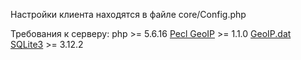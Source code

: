 Настройки клиента находятся в файле core/Config.php


Требования к серверу:
php >= 5.6.16
[Pecl GeoIP](https://pecl.php.net/package/geoip/1.1.0/) >= 1.1.0
[GeoIP.dat](http://geolite.maxmind.com/download/geoip/database/GeoLiteCountry/GeoIP.dat.gz)
[SQLite3](https://www.sqlite.org/download.html) >= 3.12.2
